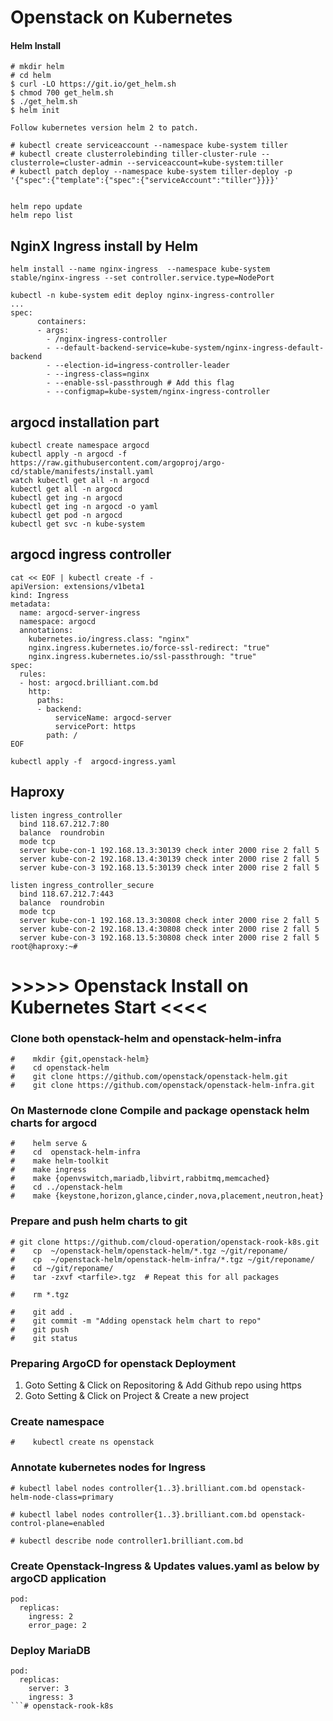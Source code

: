 # Openstack on Kubernetes

#### Helm Install
```
# mkdir helm
# cd helm
$ curl -LO https://git.io/get_helm.sh
$ chmod 700 get_helm.sh
$ ./get_helm.sh
$ helm init

Follow kubernetes version helm 2 to patch.

# kubectl create serviceaccount --namespace kube-system tiller
# kubectl create clusterrolebinding tiller-cluster-rule --clusterrole=cluster-admin --serviceaccount=kube-system:tiller
# kubectl patch deploy --namespace kube-system tiller-deploy -p '{"spec":{"template":{"spec":{"serviceAccount":"tiller"}}}}'


helm repo update
helm repo list
```
## NginX Ingress install by Helm
```
helm install --name nginx-ingress  --namespace kube-system stable/nginx-ingress --set controller.service.type=NodePort

kubectl -n kube-system edit deploy nginx-ingress-controller
...
spec:
      containers:
      - args:
        - /nginx-ingress-controller
        - --default-backend-service=kube-system/nginx-ingress-default-backend
        - --election-id=ingress-controller-leader
        - --ingress-class=nginx
        - --enable-ssl-passthrough # Add this flag
        - --configmap=kube-system/nginx-ingress-controller
```

## argocd installation part
```
kubectl create namespace argocd
kubectl apply -n argocd -f https://raw.githubusercontent.com/argoproj/argo-cd/stable/manifests/install.yaml
watch kubectl get all -n argocd
kubectl get all -n argocd
kubectl get ing -n argocd
kubectl get ing -n argocd -o yaml
kubectl get pod -n argocd
kubectl get svc -n kube-system
```
## argocd ingress controller
```
cat << EOF | kubectl create -f -
apiVersion: extensions/v1beta1
kind: Ingress
metadata:
  name: argocd-server-ingress
  namespace: argocd
  annotations:
    kubernetes.io/ingress.class: "nginx"
    nginx.ingress.kubernetes.io/force-ssl-redirect: "true"
    nginx.ingress.kubernetes.io/ssl-passthrough: "true"
spec:
  rules:
  - host: argocd.brilliant.com.bd
    http:
      paths:
      - backend:
          serviceName: argocd-server
          servicePort: https
        path: /
EOF

kubectl apply -f  argocd-ingress.yaml
```

## Haproxy
```
listen ingress_controller
  bind 118.67.212.7:80
  balance  roundrobin
  mode tcp
  server kube-con-1 192.168.13.3:30139 check inter 2000 rise 2 fall 5
  server kube-con-2 192.168.13.4:30139 check inter 2000 rise 2 fall 5
  server kube-con-3 192.168.13.5:30139 check inter 2000 rise 2 fall 5

listen ingress_controller_secure
  bind 118.67.212.7:443
  balance  roundrobin
  mode tcp
  server kube-con-1 192.168.13.3:30808 check inter 2000 rise 2 fall 5
  server kube-con-2 192.168.13.4:30808 check inter 2000 rise 2 fall 5
  server kube-con-3 192.168.13.5:30808 check inter 2000 rise 2 fall 5
root@haproxy:~#
```

# >>>>> Openstack Install on Kubernetes Start <<<<


### Clone  both openstack-helm and openstack-helm-infra
```
#    mkdir {git,openstack-helm}
#    cd openstack-helm
#    git clone https://github.com/openstack/openstack-helm.git
#    git clone https://github.com/openstack/openstack-helm-infra.git
```

### On Masternode clone  Compile and package openstack helm charts for argocd
```
#    helm serve & 
#    cd  openstack-helm-infra
#    make helm-toolkit
#    make ingress
#    make {openvswitch,mariadb,libvirt,rabbitmq,memcached}
#    cd ../openstack-helm
#    make {keystone,horizon,glance,cinder,nova,placement,neutron,heat} 
```

### Prepare and push helm charts to git
```
# git clone https://github.com/cloud-operation/openstack-rook-k8s.git
#    cp  ~/openstack-helm/openstack-helm/*.tgz ~/git/reponame/
#    cp  ~/openstack-helm/openstack-helm-infra/*.tgz ~/git/reponame/
#    cd ~/git/reponame/ 
#    tar -zxvf <tarfile>.tgz  # Repeat this for all packages

#    rm *.tgz

#    git add .
#    git commit -m "Adding openstack helm chart to repo"
#    git push
#    git status
```

### Preparing ArgoCD for openstack Deployment
1. Goto Setting & Click on Repositoring & Add Github repo using https
2. Goto Setting & Click on Project & Create a new project 

### Create namespace
```
#    kubectl create ns openstack
```

### Annotate kubernetes nodes for Ingress
```
# kubectl label nodes controller{1..3}.brilliant.com.bd openstack-helm-node-class=primary

# kubectl label nodes controller{1..3}.brilliant.com.bd openstack-control-plane=enabled

# kubectl describe node controller1.brilliant.com.bd
```
### Create Openstack-Ingress & Updates values.yaml as below by argoCD application
```
pod:
  replicas:
    ingress: 2
    error_page: 2
```

### Deploy MariaDB
``` 
pod:
  replicas:
    server: 3
    ingress: 3
```# openstack-rook-k8s
